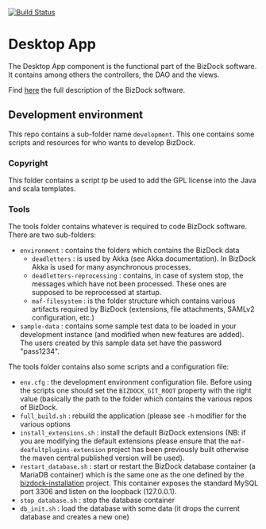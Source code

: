 [![Build Status](https://travis-ci.org/theAgileFactory/maf-desktop-app.svg?branch=master)](https://travis-ci.org/theAgileFactory/maf-desktop-app)

# Desktop App
The Desktop App component is the functional part of the BizDock software. It contains among others the controllers, the DAO and the views.

Find <a href="https://help.bizdock.io/doku.php">here</a> the full description of the BizDock software.


## Development environment
This repo contains a sub-folder name ```development```.
This one contains some scripts and resources for who wants to develop BizDock.

### Copyright
This folder contains a script tp be used to add the GPL license into the Java and scala templates.

### Tools
The tools folder contains whatever is required to code BizDock software.
There are two sub-folders:
* ```environment``` : contains the folders which contains the BizDock data
  * ```deadletters``` : is used by Akka (see Akka documentation). In BizDock Akka is used for many asynchronous processes.
  * ```deadletters-reprocessing``` : contains, in case of system stop, the messages which have not been processed.
  These ones are supposed to be reprocessed at startup.
  * ```maf-filesystem``` : is the folder structure which contains various artifacts required by BizDock (extensions, file attachments, SAMLv2 configuration, etc.) 
* ```sample-data``` : contains some sample test data to be loaded in your development instance (and modified when new features are added). The users created by this sample data set have the password "pass1234".

The tools folder contains also some scripts and a configuration file:
* ```env.cfg``` : the development environment configuration file.
Before using the scripts one should set the ```BIZDOCK_GIT_ROOT``` property with the right value (basically the path to the folder which contains the various repos of BizDock.
* ```full_build.sh``` : rebuild the application (please see ```-h``` modifier for the various options
* ```install_extensions.sh``` : install the default BizDock extensions (NB: if you are modifying the default extensions please ensure that the ```maf-deafultplugins-extension``` project has been previously built otherwise the maven central published version will be used).
* ```restart_database.sh``` : start or restart the BizDock database container (a MariaDB container) which is the same one as the one defined by the [bizdock-installation](https://github.com/theAgileFactory/bizdock-installation) project.
This container exposes the standard MySQL port 3306 and listen on the loopback (127.0.0.1).
* ```stop_database.sh``` : stop the database container
* ```db_init.sh``` : load the database with some data (it drops the current database and creates a new one)

